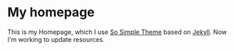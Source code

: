 # My homepage

This is my Homepage, which I use [So Simple Theme](https://github.com/mmistakes/so-simple-theme) based on [Jekyll](http://jekyllrb.com/). Now I'm working to update resources. 